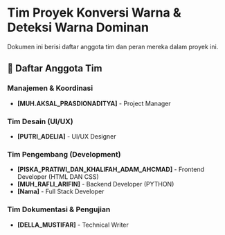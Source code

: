 # Tim Proyek Konversi Warna & Deteksi Warna Dominan

Dokumen ini berisi daftar anggota tim dan peran mereka dalam proyek ini.

## 👥 Daftar Anggota Tim

### **Manajemen & Koordinasi**
- **[MUH.AKSAL_PRASDIONADITYA]** - Project Manager

### **Tim Desain (UI/UX)**
- **[PUTRI_ADELIA]** - UI/UX Designer

### **Tim Pengembang (Development)**
- **[PISKA_PRATIWI_DAN_KHALIFAH_ADAM_AHCMAD]** - Frontend Developer (HTML DAN CSS)
- **[MUH_RAFLI_ARIFIN]** - Backend Developer (PYTHON)
- **[Nama]** - Full Stack Developer

### **Tim Dokumentasi & Pengujian**
- **[DELLA_MUSTIFAR]** - Technical Writer

